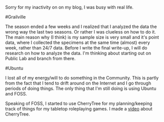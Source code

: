<!--
.. title: Nov 12, 2018 Update
.. slug: nov-12-2018-update
.. date: 2018-11-12 10:34:32 UTC-05:00
.. tags: 
.. category: 
.. link: 
.. description: 
.. type: text
-->

Sorry for my inactivity on on my blog, I was busy with real life.

#Grailville

The season ended a few weeks and I realized that I analyzed the data the wrong way the last two seasons. Or rather I was clueless on how to do it. The main reason why (I think) is my sample size is very small and it's point data, where I collected the specimens at the same time (almost) every week, rather than 24/7 data. Before I write the final write-up, I will do research on how to analyze the data.  I'm thinking about starting out on Public Lab and branch from there.

#Ubuntu

I lost all of my energy/will to do something in the Community.  This is partly from the fact that I tend to drift around on the Internet and I go through periods of doing things. The only thing that I'm still doing is using Ubuntu and FOSS.

Speaking of FOSS, I started to use CherryTree for my planning/keeping track of things for my tabletop roleplaying games. I made a [video](https://youtu.be/tSZOPIXYtLE) about CherryTree.
